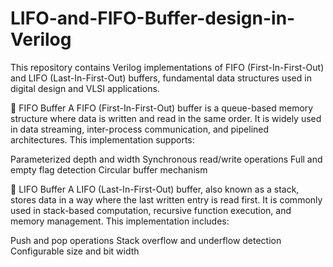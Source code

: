 # LIFO-and-FIFO-Buffer-design-in-Verilog
This repository contains Verilog implementations of FIFO (First-In-First-Out) and LIFO (Last-In-First-Out) buffers, fundamental data structures used in digital design and VLSI applications.

🔹 FIFO Buffer
A FIFO (First-In-First-Out) buffer is a queue-based memory structure where data is written and read in the same order. It is widely used in data streaming, inter-process communication, and pipelined architectures. This implementation supports:

Parameterized depth and width
Synchronous read/write operations
Full and empty flag detection
Circular buffer mechanism

🔹 LIFO Buffer
A LIFO (Last-In-First-Out) buffer, also known as a stack, stores data in a way where the last written entry is read first. It is commonly used in stack-based computation, recursive function execution, and memory management. This implementation includes:

Push and pop operations
Stack overflow and underflow detection
Configurable size and bit width
